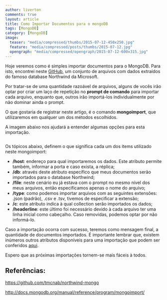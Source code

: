 ```yaml
---
author: liverton
comments: true
layout: article
title: Como Importar Documentos para o mongoDB
tags: [MongoDB]
category: [MongoDB]
image:
  teaser: "media/compressed/thumbs/2015-07-12-450x250.jpg"
  feature: "media/compressed/posts/thumbs/2015-07-12.jpg"
  opengraph: "media/compressed/opengraph/2015-07-12-600x315.jpg"
---
```


Hoje veremos como é simples importar documentos para o MongoDB. Para isto, encontrei neste [GitHub](https://github.com/tmcnab/northwind-mongo), um conjunto de arquivos com dados extraídos do famoso database Northwind da Microsoft.

Por tratar-se de uma quantidade razoável de arquivos, alguns de vocês irão optar por criar um laço de repetição no **prompt de comando** para importar cada arquivo, enquanto que, outros irão importá-los individualmente por não dominar ainda o prompt.

O que gostaria de registrar neste artigo, é o comando **mongoimport**, que utilizaremos em qualquer um dos métodos escolhidos.

A imagem abaixo nos ajudará a entender algumas opções para esta importação.

<img src="{{ '/media/compressed/posts/2015-07-12/1.png' | prepend: site.baseurl }}" alt="">

Os tópicos abaixo, definem o que significa cada um dos items utilizado neste mongoimport:

- **/host**: endereço para qual importaremos os dados. Este atributo permite também, informar a porta e caso exista, a réplica;
- **/db**: através deste atributo específico que meus documentos serão importados para o database Northwind;
- **/file**: neste cenário eu já estava com o prompt no mesmo nível dos meus arquivos, então especificamos apenas o nome do arquivo;
- **/type**: como podemos importar arquivos com as seguintes extensões: .json (padrão), .csv e .tsv, tivemos de especificar a extensão;
- **/c**: este atributo indica à qual collection serão importados os dados;
- **/headerline**: este último foi necessário devido à cada arquivo ter uma linha inicial como cabeçalho. Caso removidas, podemos optar por não informá-lo.

Caso a importação ocorra com sucesso, teremos como mensagem final, a quantidade de documentos importados. É importante lembrar que, existem inúmeros outros atributos disponíveis para uma importação que podem ser conferidos [aqui](http://docs.mongodb.org/manual/reference/program/mongoimport/).

Espero que as próximas importações tornem-se mais fáceis à todos.

## **Referências:**

https://github.com/tmcnab/northwind-mongo

http://docs.mongodb.org/manual/reference/program/mongoimport/

